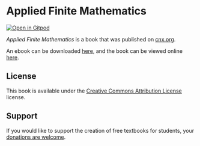 # Applied Finite Mathematics

[![Open in Gitpod](https://gitpod.io/button/open-in-gitpod.svg)](https://gitpod.io/from-referrer/)

_Applied Finite Mathematics_ is a book that was published on [cnx.org](https://cnx.org/).

An ebook can be downloaded [here](https://github.com/cnx-user-books/cnxbook-applied-finite-mathematics/releases/latest), and the book can be viewed online [here](https://github.com/cnx-user-books/cnxbook-applied-finite-mathematics/releases/latest).

## License
This book is available under the [Creative Commons Attribution License](./LICENSE) license.

## Support
If you would like to support the creation of free textbooks for students, your [donations are welcome](https://riceconnect.rice.edu/donation/support-openstax-banner).
